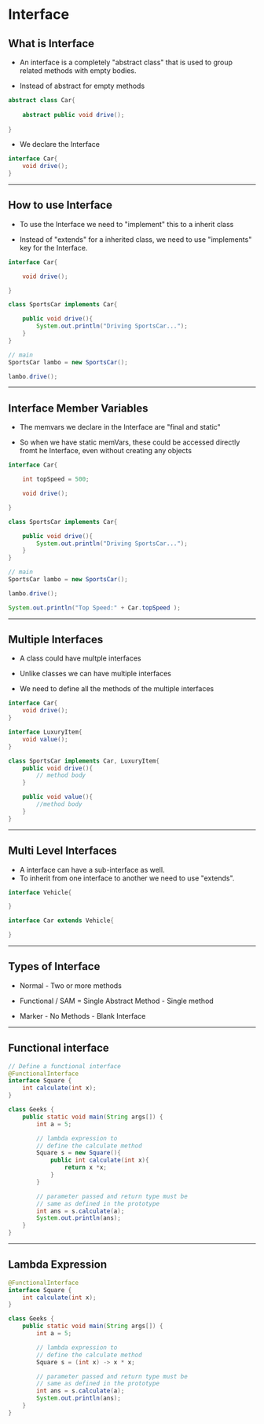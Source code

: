 

# Interface

## What is Interface
- An interface is a completely "abstract class" that is used to group related methods with empty bodies.


- Instead of abstract for empty methods
```java
abstract class Car{
    
    abstract public void drive();    
    
}
```

- We declare the Interface
```java
interface Car{
    void drive();
}
```

___________

## How to use Interface

- To use the Interface we need to "implement" this to a inherit class

- Instead of "extends" for a inherited class, we need to use "implements" key for the Interface.



```java
interface Car{

    void drive();

}

class SportsCar implements Car{

    public void drive(){
        System.out.println("Driving SportsCar...");
    }
}

// main
SportsCar lambo = new SportsCar();

lambo.drive();


```

_____________


## Interface Member Variables

- The memvars we declare in the Interface are "final and static"

- So when we have static memVars, these could be accessed directly fromt he Interface, even without creating any objects


```java
interface Car{

    int topSpeed = 500;

    void drive();

}

class SportsCar implements Car{

    public void drive(){
        System.out.println("Driving SportsCar...");
    }
}

// main
SportsCar lambo = new SportsCar();

lambo.drive();

System.out.println("Top Speed:" + Car.topSpeed );
```

_______________


## Multiple Interfaces

- A class could have multple interfaces
- Unlike classes we can have multiple interfaces

- We need to define all the methods of the multiple interfaces


```java
interface Car{
    void drive();
}

interface LuxuryItem{
    void value();
}

class SportsCar implements Car, LuxuryItem{
    public void drive(){
        // method body
    }

    public void value(){
        //method body
    }
}
```
________________________

## Multi Level Interfaces

- A interface can have a sub-interface as well.
- To inherit from one interface to another we need to use "extends".

```java
interface Vehicle{

}

interface Car extends Vehicle{

}
```
______________________


## Types of Interface

- Normal - Two or more methods

- Functional / SAM = Single Abstract Method - Single method 

- Marker - No Methods - Blank Interface

________________

## Functional interface

```java
// Define a functional interface
@FunctionalInterface
interface Square {
    int calculate(int x);
}

class Geeks {
    public static void main(String args[]) {
        int a = 5;

        // lambda expression to 
        // define the calculate method
        Square s = new Square(){
            public int calculate(int x){
                return x *x;
            }
        } 

        // parameter passed and return type must be
        // same as defined in the prototype
        int ans = s.calculate(a);
        System.out.println(ans);
    }
}

```
____________________


## Lambda Expression

```java
@FunctionalInterface
interface Square {
    int calculate(int x);
}

class Geeks {
    public static void main(String args[]) {
        int a = 5;

        // lambda expression to 
        // define the calculate method
        Square s = (int x) -> x * x;

        // parameter passed and return type must be
        // same as defined in the prototype
        int ans = s.calculate(a);
        System.out.println(ans);
    }
}


```







